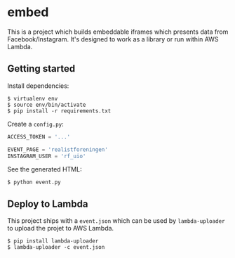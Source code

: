 # embed

This is a project which builds embeddable iframes which presents data
from Facebook/Instagram. It's designed to work as a library or run within AWS
Lambda.

## Getting started

Install dependencies:

```
$ virtualenv env
$ source env/bin/activate
$ pip install -r requirements.txt
```

Create a `config.py`:

```python
ACCESS_TOKEN = '...'

EVENT_PAGE = 'realistforeningen'
INSTAGRAM_USER = 'rf_uio'
```

See the generated HTML:

```
$ python event.py
```

## Deploy to Lambda

This project ships with a `event.json` which can be used by
`lambda-uploader` to upload the projet to AWS Lambda.

```
$ pip install lambda-uploader
$ lambda-uploader -c event.json
```



